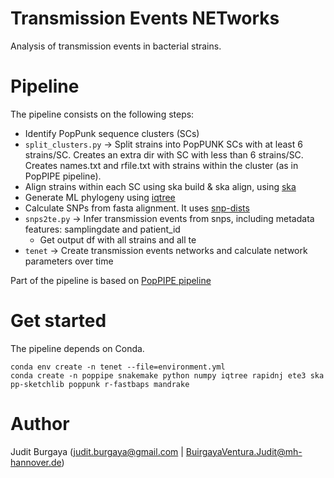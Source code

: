 # **T**ransmission **E**vents **NET**works

Analysis of transmission events in bacterial strains.

# Pipeline

The pipeline consists on the following steps:

* Identify PopPunk sequence clusters (SCs)
* ```split_clusters.py``` -> Split strains into PopPUNK SCs with at least 6 strains/SC. Creates an extra dir with SC with less than 6 strains/SC. Creates names.txt and rfile.txt with strains within the cluster (as in PopPIPE pipeline).
* Align strains within each SC using ska build & ska align, using [ska](https://github.com/bacpop/ska.rust)
* Generate ML phylogeny using [iqtree](https://github.com/Cibiv/IQ-TREE)
* Calculate SNPs from fasta alignment. It uses [snp-dists](https://github.com/tseemann/snp-dists)
* ```snps2te.py``` -> Infer transmission events from snps, including metadata features: samplingdate and patient_id
  * Get output df with all strains and all te
* ```tenet``` -> Create transmission events networks and calculate network parameters over time

Part of the pipeline is based on [PopPIPE pipeline](https://github.com/jburgaya/PopPIPE/tree/master#poppipe-population-analysis-pipeline-)

# Get started

The pipeline depends on Conda.

```
conda env create -n tenet --file=environment.yml
conda create -n poppipe snakemake python numpy iqtree rapidnj ete3 ska pp-sketchlib poppunk r-fastbaps mandrake
```

# Author

Judit Burgaya (judit.burgaya@gmail.com | BuirgayaVentura.Judit@mh-hannover.de)
